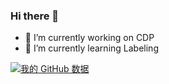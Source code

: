 ### Hi there 👋

- 🔭 I’m currently working on CDP
- 🌱 I’m currently learning Labeling

[![我的 GitHub 数据](https://github-readme-stats.vercel.app/api?username=jerryldh)]()
